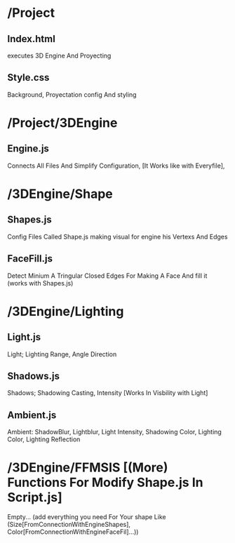 # /Project
## Index.html
executes 3D Engine And Proyecting
## Style.css
Background, Proyectation config And styling
# /Project/3DEngine
## Engine.js
Connects All Files And Simplify Configuration,  [It Works like with Everyfile],
# /3DEngine/Shape
## Shapes.js
Config Files Called Shape.js making visual for engine his Vertexs And Edges
## FaceFill.js
Detect Minium A Tringular Closed Edges For Making A Face And fill it (works with Shapes.js)
# /3DEngine/Lighting
## Light.js
Light; Lighting Range, Angle Direction
## Shadows.js
Shadows; Shadowing Casting, Intensity [Works In Visbility with Light]
## Ambient.js
Ambient: ShadowBlur, Lightblur, Light Intensity, Shadowing Color, Lighting Color, Lighting Reflection
# /3DEngine/FFMSIS [(More) Functions For Modify Shape.js In Script.js]
Empty... (add everything you need For Your shape Like (Size[FromConnectionWithEngineShapes], Color[FromConnectionWithEngineFaceFil]...))

